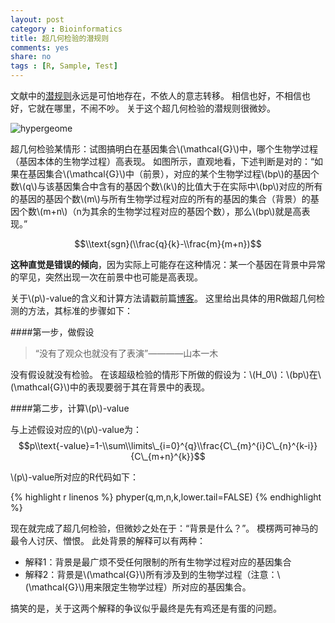 ```yaml
---
layout: post 
category : Bioinformatics
title: 超几何检验的潜规则
comments: yes
share: no
tags : [R, Sample, Test]
---
```



文献中的[潜规则](http://yanshuo.name/en/2013/11/assumption)永远是可怕地存在，不依人的意志转移。
相信也好，不相信也好，它就在哪里，不闹不吵。
关于这个超几何检验的潜规则很微妙。
<!--- peripheral at 2013年12月26日 星期四 19时16分33秒--->

![hypergeome](https://2s66lw.blu.livefilestore.com/y2ph2lwosZTCYCtg9HzWDtmWYfhzhWBcj-OLSNGygh31E8cR4YhgLF2kY4fy9kxeG2UE4AmaeNer6p4PCVQYRxYUEAafVa_KH1DwEOGYYbqAcM/hypergeometric.png)

超几何检验某情形：试图搞明白在基因集合\\(\\mathcal{G}\\)中，哪个生物学过程（基因本体的生物学过程）高表现。
如图所示，直观地看，下述判断是对的：“如果在基因集合\\(\\mathcal{G}\\)中（前景），对应的某个生物学过程\\(bp\\)的基因个数\\(q\\)与该基因集合中含有的基因个数\\(k\\)的比值大于在实际中\\(bp\\)对应的所有的基因的基因个数\\(m\\)与所有生物学过程对应的所有的基因的集合（背景）的基因个数\\(m+n\\)（n为其余的生物学过程对应的基因个数），那么\\(bp\\)就是高表现。”

$$\\text{sgn}(\\frac{q}{k}-\\frac{m}{m+n})$$

__这种直觉是错误的倾向__，因为实际上可能存在这种情况：某一个基因在背景中异常的罕见，突然出现一次在前景中也可能是高表现。

关于\\(p\\)-value的含义和计算方法请戳前篇[博客](http://yanshuo.name/cn/2013/11/pvalue/)。
这里给出具体的用R做超几何检测的方法，其标准的步骤如下：

####第一步，做假设

> “没有了观众也就没有了表演”————山本一木

没有假设就没有检验。
在该超级检验的情形下所做的假设为：\\(H\_0\\)：\\(bp\\)在\\(\\mathcal{G}\\)中的表现要弱于其在背景中的表现。

####第二步，计算\\(p\\)-value

与上述假设对应的\\(p\\)-value为：
$$p\\text{-value}=1-\\sum\\limits\_{i=0}^{q}\\frac{C\_{m}^{i}C\_{n}^{k-i}}{C\_{m+n}^{k}}$$

\\(p\\)-value所对应的R代码如下：

{% highlight r linenos %}
phyper(q,m,n,k,lower.tail=FALSE)
{% endhighlight %}

现在就完成了超几何检验，但微妙之处在于：“背景是什么？”。
模楞两可神马的最令人讨厌、憎恨。
此处背景的解释可以有两种：

- 解释1：背景是最广烦不受任何限制的所有生物学过程对应的基因集合
- 解释2：背景是\\(\\mathcal{G}\\)所有涉及到的生物学过程（注意：\\(\\mathcal{G}\\)用来限定生物学过程）所对应的基因集合。

搞笑的是，关于这两个解释的争议似乎最终是先有鸡还是有蛋的问题。
